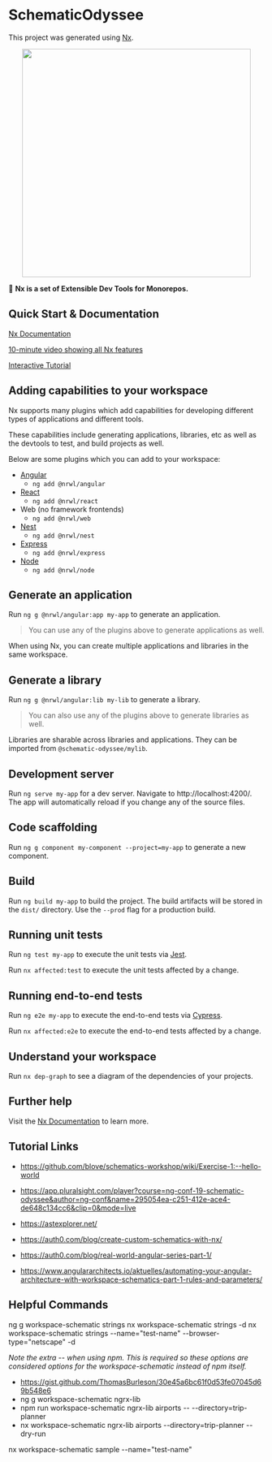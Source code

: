 # SchematicOdyssee

This project was generated using [Nx](https://nx.dev).

<p align="center"><img src="https://raw.githubusercontent.com/nrwl/nx/master/nx-logo.png" width="450"></p>

🔎 **Nx is a set of Extensible Dev Tools for Monorepos.**

## Quick Start & Documentation

[Nx Documentation](https://nx.dev/angular)

[10-minute video showing all Nx features](https://nx.dev/angular/getting-started/what-is-nx)

[Interactive Tutorial](https://nx.dev/angular/tutorial/01-create-application)

## Adding capabilities to your workspace

Nx supports many plugins which add capabilities for developing different types of applications and different tools.

These capabilities include generating applications, libraries, etc as well as the devtools to test, and build projects as well.

Below are some plugins which you can add to your workspace:

- [Angular](https://angular.io)
  - `ng add @nrwl/angular`
- [React](https://reactjs.org)
  - `ng add @nrwl/react`
- Web (no framework frontends)
  - `ng add @nrwl/web`
- [Nest](https://nestjs.com)
  - `ng add @nrwl/nest`
- [Express](https://expressjs.com)
  - `ng add @nrwl/express`
- [Node](https://nodejs.org)
  - `ng add @nrwl/node`

## Generate an application

Run `ng g @nrwl/angular:app my-app` to generate an application.

> You can use any of the plugins above to generate applications as well.

When using Nx, you can create multiple applications and libraries in the same workspace.

## Generate a library

Run `ng g @nrwl/angular:lib my-lib` to generate a library.

> You can also use any of the plugins above to generate libraries as well.

Libraries are sharable across libraries and applications. They can be imported from `@schematic-odyssee/mylib`.

## Development server

Run `ng serve my-app` for a dev server. Navigate to http://localhost:4200/. The app will automatically reload if you change any of the source files.

## Code scaffolding

Run `ng g component my-component --project=my-app` to generate a new component.

## Build

Run `ng build my-app` to build the project. The build artifacts will be stored in the `dist/` directory. Use the `--prod` flag for a production build.

## Running unit tests

Run `ng test my-app` to execute the unit tests via [Jest](https://jestjs.io).

Run `nx affected:test` to execute the unit tests affected by a change.

## Running end-to-end tests

Run `ng e2e my-app` to execute the end-to-end tests via [Cypress](https://www.cypress.io).

Run `nx affected:e2e` to execute the end-to-end tests affected by a change.

## Understand your workspace

Run `nx dep-graph` to see a diagram of the dependencies of your projects.

## Further help

Visit the [Nx Documentation](https://nx.dev/angular) to learn more.

## Tutorial Links

- https://github.com/blove/schematics-workshop/wiki/Exercise-1:--hello-world

- https://app.pluralsight.com/player?course=ng-conf-19-schematic-odyssee&author=ng-conf&name=295054ea-c251-412e-ace4-de648c134cc6&clip=0&mode=live

- https://astexplorer.net/

- https://auth0.com/blog/create-custom-schematics-with-nx/
- https://auth0.com/blog/real-world-angular-series-part-1/

- https://www.angulararchitects.io/aktuelles/automating-your-angular-architecture-with-workspace-schematics-part-1-rules-and-parameters/

## Helpful Commands

ng g workspace-schematic strings
nx workspace-schematic strings -d
nx workspace-schematic strings --name="test-name" --browser-type="netscape" -d

_Note the extra -- when using npm. This is required so these options are considered options for the workspace-schematic instead of npm itself._

- https://gist.github.com/ThomasBurleson/30e45a6bc61f0d53fe07045d69b548e6
- ng g workspace-schematic ngrx-lib
- npm run workspace-schematic ngrx-lib airports -- --directory=trip-planner
- nx workspace-schematic ngrx-lib airports --directory=trip-planner --dry-run

nx workspace-schematic sample --name="test-name"
